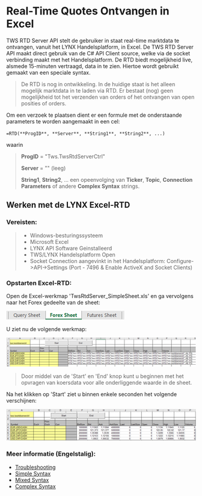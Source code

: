 # Real-Time Quotes Ontvangen in Excel

TWS RTD Server API stelt de gebruiker in staat real-time marktdata te ontvangen, vanuit het LYNX
Handelsplatform, in Excel. De TWS RTD Server API maakt direct gebruik van de C# API Client
source, welke via de socket verbinding maakt met het Handelsplatform. De RTD biedt mogelijkheid
live, alsmede 15-minuten vertraagd, data in te zien. Hiertoe wordt gebruikt gemaakt van een speciale
syntax.

> De RTD is nog in ontwikkeling. In de huidige staat is het alleen mogelijk marktdata in te laden
> via RTD. Er bestaat (nog) geen mogelijkheid tot het verzenden van orders of het ontvangen van
> open posities of orders.

Om een verzoek te plaatsen dient er een formule met de onderstaande parameters te worden
aangemaakt in een cel:

`=RTD(**ProgID**, **Server**, **String1**, **String2**, ...)`

waarin

> **ProgID** = "Tws.TwsRtdServerCtrl"
>
> **Server** = "" (leeg)
>
> **String1**, **String2**, ... een opeenvolging van **Ticker**, **Topic**, **Connection Parameters** of andere **Complex Syntax** strings.



## Werken met de LYNX Excel-RTD

### Vereisten:

> - Windows-besturingssysteem
> - Microsoft Excel
> - LYNX API Software Geinstalleerd
> - TWS/LYNX Handelsplatform Open
> - Socket Connection aangevinkt in het Handelsplatform: Configure->API->Settings (Port - 7496 & Enable ActiveX and Socket Clients)



### Opstarten Excel-RTD:



Open de Excel-werkmap 'TwsRtdServer_SimpleSheet.xls' en ga vervolgens naar het Forex gedeelte van de sheet:



![](images/Excel-RTD_3.png)



U ziet nu de volgende werkmap:



![](images/Excel-RTD_1.png)



> Door middel van de 'Start' en 'End' knop kunt u beginnen met het opvragen van koersdata voor alle onderliggende waarde in de sheet.



Na het klikken op 'Start' ziet u binnen enkele seconden het volgende verschijnen:



![](images/Excel-RTD_2.png)



### Meer informatie (Engelstalig):

- [Troubleshooting](https://api.lynx.academy/RTD_Troubleshooting)
- [Simple Syntax](https://api.lynx.academy/RTD_Simple_Syntax)
- [Mixed Syntax](https://api.lynx.academy/RTD_Mixed_Syntax)
- [Complex Syntax](https://api.lynx.academy/RTD_Complex_Syntax)